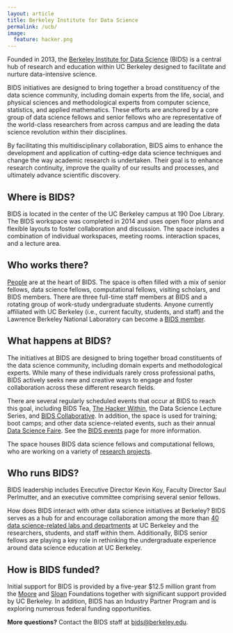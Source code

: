 ```yaml
---
layout: article
title: Berkeley Institute for Data Science
permalink: /ucb/
image:
  feature: hacker.png
---
```



Founded in 2013, the [Berkeley Institute for Data Science](http://bids.berkeley.edu) (BIDS) is a central hub of research and education within UC Berkeley designed to facilitate and nurture data-intensive science.

BIDS initiatives are designed to bring together a broad constituency of the data science community, including domain experts from the life, social, and physical sciences and methodological experts from computer science, statistics, and applied mathematics. These efforts are anchored by a core group of data science fellows and senior fellows who are representative of the world-class researchers from across campus and are leading the data science revolution within their disciplines.

By facilitating this multidisciplinary collaboration, BIDS aims to enhance the development and application of cutting-edge data science techniques and change the way academic research is undertaken. Their goal is to enhance research continuity, improve the quality of our results and processes, and ultimately advance scientific discovery.


## Where is BIDS? 

BIDS is located in the center of the UC Berkeley campus at 190 Doe Library. The BIDS workspace was completed in 2014 and uses open floor plans and flexible layouts to foster collaboration and discussion. The space includes a combination of individual workspaces, meeting rooms. interaction spaces, and a lecture area.

## Who works there?

[People](http://bids.berkeley.edu/people) are at the heart of BIDS. The space is often filled with a mix of senior fellows, data science fellows, computational fellows, visiting scholars, and BIDS members. There are three full-time staff members at BIDS and a rotating group of work-study undergraduate students. Anyone currently affiliated with UC Berkeley (i.e., current faculty, students, and staff) and the Lawrence Berkeley National Laboratory can become a [BIDS member](http://bids.berkeley.edu/bids-membership-application).

## What happens at BIDS?

The initiatives at BIDS are designed to bring together broad constituents of the data science community, including domain experts and methodological experts. While many of these individuals rarely cross professional paths, BIDS actively seeks new and creative ways to engage and foster collaboration across these different research fields.

There are several regularly scheduled events that occur at BIDS to reach this goal, including BIDS Tea, [The Hacker Within](http://bids.berkeley.edu/research/hacker-within), the Data Science Lecture Series, and [BIDS Collaborative](http://bids.berkeley.edu/research/bids-collaborative). In addition, the space is used for training; boot camps; and other data science-related events, such as their annual [Data Science Faire](http://bids.berkeley.edu/news/bids-spring-2015-data-science-faire%E2%80%94capping-successful-first-year). See the [BIDS events](http://bids.berkeley.edu/events) page for more information.

The space houses BIDS data science fellows and computational fellows, who are working on a variety of [research projects](http://bids.berkeley.edu/projects).

## Who runs BIDS?

BIDS leadership includes Executive Director Kevin Koy, Faculty Director Saul Perlmutter, and an executive committee comprising several senior fellows.

How does BIDS interact with other data science initiatives at Berkeley?
BIDS serves as a hub for and encourage collaboration among the more than [40 data science-related labs and departments](http://bids.berkeley.edu/resources/labs-and-departments) at UC Berkeley and the researchers, students, and staff within them. Additionally, BIDS senior fellows are playing a key role in rethinking the undergraduate experience around data science education at UC Berkeley.


## How is BIDS funded?

Initial support for BIDS is provided by a five-year $12.5 million grant from the [Moore](http://moore.org) and [Sloan](http://sloan.edu) Foundations together with significant support provided by UC Berkeley. In addition, BIDS has an Industry Partner Program and is exploring numerous federal funding opportunities. 

**More questions?** Contact the BIDS staff at [bids@berkeley.edu](mailto:bids@berkeley.edu).
